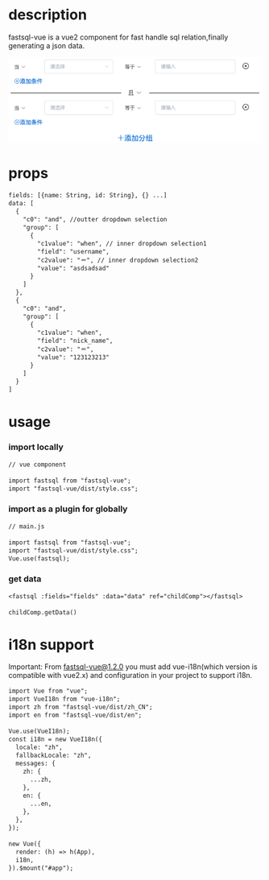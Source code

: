 # description

fastsql-vue is a vue2 component for fast handle sql relation,finally generating a json data.

![this is a demonstrate image](https://github.com/johnlin0207/npmpackages/blob/main/fastsql/public/demo.png?raw=true "fastsql-vue")

# props

    fields: [{name: String, id: String}, {} ...]
    data: [
      {
        "c0": "and", //outter dropdown selection
        "group": [
          {
            "c1value": "when", // inner dropdown selection1
            "field": "username",
            "c2value": "＝", // inner dropdown selection2
            "value": "asdsadsad"
          }
        ]
      },
      {
        "c0": "and",
        "group": [
          {
            "c1value": "when",
            "field": "nick_name",
            "c2value": "＝",
            "value": "123123213"
          }
        ]
      }
    ]

# usage
### import locally
    // vue component
    
    import fastsql from "fastsql-vue";
    import "fastsql-vue/dist/style.css";
    
### import as a plugin for globally
    // main.js
    
    import fastsql from "fastsql-vue";
    import "fastsql-vue/dist/style.css";
    Vue.use(fastsql);

### get data
    <fastsql :fields="fields" :data="data" ref="childComp"></fastsql>
    
    childComp.getData()

# i18n support
Important: From fastsql-vue@1.2.0 you must add vue-i18n(which version is compatible with vue2.x) and configuration in your project to support i18n.
    
    import Vue from "vue";
    import VueI18n from "vue-i18n";
    import zh from "fastsql-vue/dist/zh_CN";
    import en from "fastsql-vue/dist/en";
    
    Vue.use(VueI18n);
    const i18n = new VueI18n({
      locale: "zh",
      fallbackLocale: "zh",
      messages: {
        zh: {
          ...zh,
        },
        en: {
          ...en,
        },
      },
    });
    
    new Vue({
      render: (h) => h(App),
      i18n,
    }).$mount("#app");